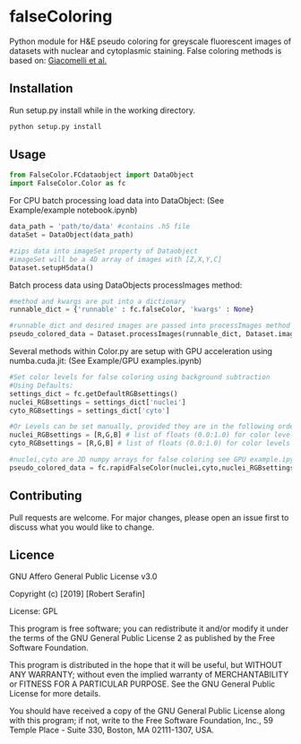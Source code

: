 # falseColoring

Python module for H&E pseudo coloring for greyscale fluorescent images of datasets with nuclear and cytoplasmic staining. False coloring methods is based on: [Giacomelli et al.](https://journals.plos.org/plosone/article?id=10.1371/journal.pone.0159337)


## Installation

Run setup.py install while in the working directory.

```bash
python setup.py install
```


## Usage

```python
from FalseColor.FCdataobject import DataObject
import FalseColor.Color as fc
```
For CPU batch processing load data into DataObject:
(See Example/example notebook.ipynb)
```python
data_path = 'path/to/data' #contains .h5 file
dataSet = DataObject(data_path)

#zips data into imageSet property of Dataobject 
#imageSet will be a 4D array of images with [Z,X,Y,C]
Dataset.setupH5data() 
```
Batch process data using DataObjects processImages method:
```python
#method and kwargs are put into a dictionary
runnable_dict = {'runnable' : fc.falseColor, 'kwargs' : None}

#runnable_dict and desired images are passed into processImages method
pseudo_colored_data = Dataset.processImages(runnable_dict, Dataset.imageSet)

```

Several methods within Color.py are setup with GPU acceleration using numba.cuda.jit:
(See Example/GPU examples.ipynb)

```python
#Set color levels for false coloring using background subtraction
#Using Defaults:
settings_dict = fc.getDefaultRGBsettings()
nuclei_RGBsettings = settings_dict['nuclei']
cyto_RGBsettings = settings_dict['cyto']

#Or Levels can be set manually, provided they are in the following order
nuclei_RGBsettings = [R,G,B] # list of floats (0.0:1.0) for color levels in nuclear channel
cyto_RGBsettings = [R,G,B] # list of floats (0.0:1.0) for color levels in cyto channel

#nuclei,cyto are 2D numpy arrays for false coloring see GPU example.ipynb for more details
pseudo_colored_data = fc.rapidFalseColor(nuclei,cyto,nuclei_RGBsettings,cyto_RGBsettings, run_normalization=False)
```

## Contributing
Pull requests are welcome. For major changes, please open an issue first to discuss what you would like to change.

## Licence 
GNU Affero General Public License v3.0

Copyright (c) [2019] [Robert Serafin]
 
  License: GPL
 
  This program is free software; you can redistribute it and/or
  modify it under the terms of the GNU General Public License 2
  as published by the Free Software Foundation.
 
  This program is distributed in the hope that it will be useful,
  but WITHOUT ANY WARRANTY; without even the implied warranty of
  MERCHANTABILITY or FITNESS FOR A PARTICULAR PURPOSE.  See the
  GNU General Public License for more details.
 
   You should have received a copy of the GNU General Public License
  along with this program; if not, write to the Free Software
  Foundation, Inc., 59 Temple Place - Suite 330, Boston, MA  02111-1307, USA.
 
